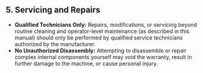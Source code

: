 ## 5\. Servicing and Repairs

* **Qualified Technicians Only:** Repairs, modifications, or servicing beyond routine cleaning and operator-level maintenance (as described in this manual) should only be performed by qualified service technicians authorized by the manufacturer.
* **No Unauthorized Disassembly:** Attempting to disassemble or repair complex internal components yourself may void the warranty, result in further damage to the machine, or cause personal injury.